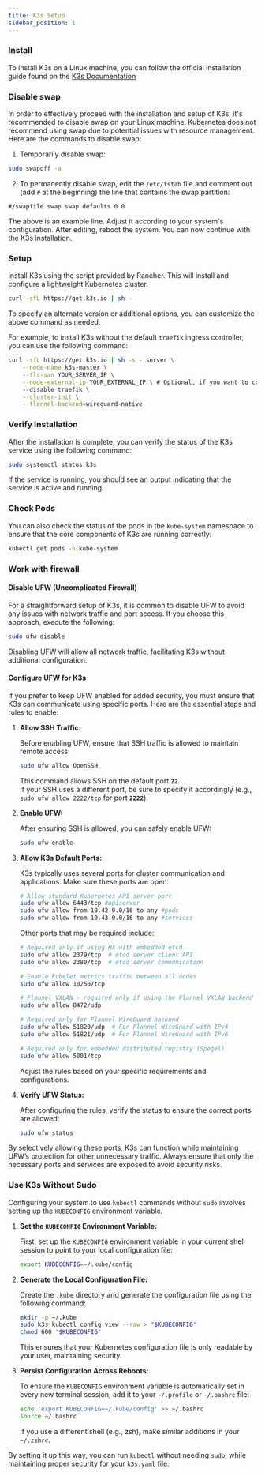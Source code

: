 ```yaml
---
title: K3s Setup
sidebar_position: 1
---
```


### Install
To install K3s on a Linux machine, you can follow the official installation guide found on the [K3s Documentation](https://docs.k3s.io/)

### Disable swap
In order to effectively proceed with the installation and setup of K3s, it's recommended to disable swap on your Linux machine. Kubernetes does not recommend using swap due to potential issues with resource management. Here are the commands to disable swap:

1. Temporarily disable swap:
```bash
sudo swapoff -a
```

2. To permanently disable swap, edit the `/etc/fstab` file and comment out (add `#` at the beginning) the line that contains the swap partition:
```
#/swapfile swap swap defaults 0 0
```
The above is an example line. Adjust it according to your system's configuration. After editing, reboot the system.
You can now continue with the K3s installation.

### Setup
Install K3s using the script provided by Rancher. This will install and configure a lightweight Kubernetes cluster.

```bash
curl -sfL https://get.k3s.io | sh -
```

To specify an alternate version or additional options, you can customize the above command as needed.

For example, to install K3s without the default `traefik` ingress controller, you can use the following command:

```bash
curl -sfL https://get.k3s.io | sh -s - server \
    --node-name k3s-master \
    --tls-san YOUR_SERVER_IP \
    --node-external-ip YOUR_EXTERNAL_IP \ # Optional, if you want to connect to the server from outside directly
    --disable traefik \
    --cluster-init \
    --flannel-backend=wireguard-native
```

### Verify Installation
After the installation is complete, you can verify the status of the K3s service using the following command:

```bash
sudo systemctl status k3s
```

If the service is running, you should see an output indicating that the service is active and running.

### Check Pods
You can also check the status of the pods in the `kube-system` namespace to ensure that the core components of K3s are running correctly:

```bash
kubectl get pods -n kube-system
```

### Work with firewall

#### Disable UFW (Uncomplicated Firewall)

For a straightforward setup of K3s, it is common to disable UFW to avoid any issues with network traffic and port access. If you choose this approach, execute the following:

```bash
sudo ufw disable
```

Disabling UFW will allow all network traffic, facilitating K3s without additional configuration.

#### Configure UFW for K3s

If you prefer to keep UFW enabled for added security, you must ensure that K3s can communicate using specific ports. Here are the essential steps and rules to enable:

1. **Allow SSH Traffic:**

    Before enabling UFW, ensure that SSH traffic is allowed to maintain remote access:

    ```bash
    sudo ufw allow OpenSSH
    ```

    This command allows SSH on the default port **`22`**.  
    If your SSH uses a different port, be sure to specify it accordingly (e.g., `sudo ufw allow 2222/tcp` for port **`2222`**).

2. **Enable UFW:**

    After ensuring SSH is allowed, you can safely enable UFW:
    ```bash
    sudo ufw enable
    ```

3. **Allow K3s Default Ports:**

    K3s typically uses several ports for cluster communication and applications. Make sure these ports are open:

    ```bash
    # Allow standard Kubernetes API server port
    sudo ufw allow 6443/tcp #apiserver
    sudo ufw allow from 10.42.0.0/16 to any #pods
    sudo ufw allow from 10.43.0.0/16 to any #services
    ```

    Other ports that may be required include:
    ```bash
    # Required only if using HA with embedded etcd
    sudo ufw allow 2379/tcp  # etcd server client API
    sudo ufw allow 2380/tcp  # etcd server communication

    # Enable kubelet metrics traffic between all nodes
    sudo ufw allow 10250/tcp

    # Flannel VXLAN - required only if using the Flannel VXLAN backend
    sudo ufw allow 8472/udp

    # Required only for Flannel WireGuard backend
    sudo ufw allow 51820/udp  # For Flannel WireGuard with IPv4
    sudo ufw allow 51821/udp  # For Flannel WireGuard with IPv6

    # Required only for embedded distributed registry (Spegel)
    sudo ufw allow 5001/tcp
    ```
    Adjust the rules based on your specific requirements and configurations.

3. **Verify UFW Status:**

    After configuring the rules, verify the status to ensure the correct ports are allowed:
    ```bash
    sudo ufw status
    ```

By selectively allowing these ports, K3s can function while maintaining UFW’s protection for other unnecessary traffic. Always ensure that only the necessary ports and services are exposed to avoid security risks.

### Use K3s Without Sudo
Configuring your system to use `kubectl` commands without `sudo` involves setting up the `KUBECONFIG` environment variable.

1. **Set the `KUBECONFIG` Environment Variable:**

    First, set up the `KUBECONFIG` environment variable in your current shell session to point to your local configuration file:
    ```bash
    export KUBECONFIG=~/.kube/config
    ```

2. **Generate the Local Configuration File:**

    Create the `.kube` directory and generate the configuration file using the following command:
    ```bash
    mkdir -p ~/.kube
    sudo k3s kubectl config view --raw > "$KUBECONFIG"
    chmod 600 "$KUBECONFIG"
    ```
    This ensures that your Kubernetes configuration file is only readable by your user, maintaining security.

3. **Persist Configuration Across Reboots:**

    To ensure the `KUBECONFIG` environment variable is automatically set in every new terminal session, add it to your `~/.profile` or `~/.bashrc` file:
    ```bash
    echo 'export KUBECONFIG=~/.kube/config' >> ~/.bashrc
    source ~/.bashrc
    ```
    If you use a different shell (e.g., zsh), make similar additions in your `~/.zshrc`.

By setting it up this way, you can run `kubectl` without needing `sudo`, while maintaining proper security for your `k3s.yaml` file.
